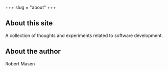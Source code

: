 +++
slug = "about"
+++

## About this site

A collection of thoughts and experiments related to software development.

## About the author

Robert Masen
